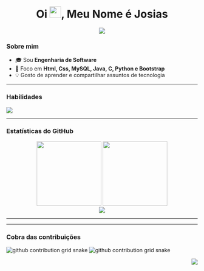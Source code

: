 
<!-- Cabeçalho -->
<h1 align="center">Oi <img src="https://raw.githubusercontent.com/rahulbanerjee26/githubAboutMeGenerator/main/icons/hand.gif" width="30"/>, Meu Nome é Josias</h1>

<p align="center">
  <!-- Texto digitando -->
  <img src="https://readme-typing-svg.demolab.com?font=Fira+Code&pause=1200&center=true&vCenter=true&width=600&lines=Dev+em+forma%C3%A7%C3%A3o;Amante+de+back-end+e+front-end;Aprendendo+todo+dia+%F0%9F%92%AA" />
</p>

### Sobre mim
- 🎓 Sou **Engenharia de Software**
- 🚀 Foco em **Html, Css, MySQL, Java, C, Python e Bootstrap**
- 💡 Gosto de aprender e compartilhar assuntos de tecnologia

---

### Habilidades
<p align="left">
  <img src="https://skillicons.dev/icons?i=html,css,java,python,mysql,bootstrap,git,github,vscode,linux" />
</p>

---

### Estatísticas do GitHub
<div align="center">
  <!-- Cards de stats -->
  <img height="170" src="https://github-readme-stats.vercel.app/api?username=josias99&show_icons=true&theme=radical&include_all_commits=true&count_private=true" />
  <img height="170" src="https://github-readme-stats.vercel.app/api/top-langs/?username=SEU_USUARIO&layout=compact&theme=radical&langs_count=8" />
  
  <!-- Streak (sequência de commits) -->
  <br/>
  <img src="https://streak-stats.demolab.com?user=SEU_USUARIO&theme=radical&hide_border=false" />
</div>

---

---

### Cobra das contribuições
<!-- mostra versão dark e light automaticamente -->
![github contribution grid snake](https://github.com/SEU_USUARIO/SEU_USUARIO/blob/output/github-contribution-grid-snake-dark.svg#gh-dark-mode-only)
![github contribution grid snake](https://github.com/SEU_USUARIO/SEU_USUARIO/blob/output/github-contribution-grid-snake.svg#gh-light-mode-only)

<!-- Contador de visitas (opcional) -->
<p align="right">
  <img src="https://komarev.com/ghpvc/?username=SEU_USUARIO&color=blueviolet" />
</p>
